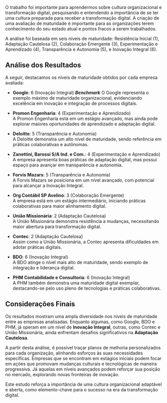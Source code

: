 O trabalho foi importante para aprendermos sobre cultura organizacional e transformação digital, pesquisando e entendendo a importância de se ter uma cultura preparada para receber a transformação digital. A criação de uma avaliação de maturidade é importante para as organizações  terem conhecimento do seu estado atual e pontos fracos a serem trabalhados. 

 A análise foi baseada em seis níveis de maturidade: Resistência Inicial (1), Adaptação Cautelosa (2), Colaboração Emergente (3), Experimentação e Aprendizado (4), Transparência e Autonomia (5), e Inovação Integral (6).

## Análise dos Resultados

A seguir, destacamos os níveis de maturidade obtidos por cada empresa avaliada:

- **Google**: 6 (Inovação Integral)  ***Benchmark***
  O Google representa o exemplo máximo de maturidade organizacional, evidenciando excelência em inovação e integração de processos digitais.

- **Promon Engenharia**: 4 (Experimentação e Aprendizado)  
  A Promon Engenharia está em um estágio avançado, mas ainda pode explorar maiores oportunidades de aprendizado e adaptação digital.

- **Deloitte**: 5 (Transparência e Autonomia)  
  A Deloitte demonstra um alto nível de maturidade, sendo referência em práticas colaborativas e autônomas.

- **Zanettini, Barossi S/A Ind. e Com.**: 4 (Experimentação e Aprendizado)  
  A empresa apresenta boas práticas de adaptação digital, mas possui espaço para avançar em transparência e autonomia.

- **Forvis Mazars**: 5 (Transparência e Autonomia)  
  A Forvis Mazars se posiciona em um nível avançado, com potencial para alcançar a Inovação Integral.

- **Org Contábil SP Avelino**: 3 (Colaboração Emergente)  
  A empresa está em um estágio intermediário, iniciando práticas colaborativas para maior alinhamento digital.

- **União Missionária**: 2 (Adaptação Cautelosa)  
  A União Missionária demonstra resistência a mudanças, necessitando maior abertura para transformação digital.

- **Contec**: 2 (Adaptação Cautelosa)  
  Assim como a União Missionária, a Contec apresenta dificuldades em adotar práticas digitais.

- **BDO**: 6 (Inovação Integral)  
  A BDO atinge o nível mais alto de maturidade, sendo exemplo de integração e liderança digital.

- **PHM Contabilidade e Consultoria**: 6 (Inovação Integral)  
  A PHM também demonstra uma maturidade digital exemplar, destacando-se pelo uso pleno de tecnologias e práticas colaborativas.

## Considerações Finais

Os resultados mostram uma ampla diversidade nos níveis de maturidade entre as empresas analisadas. Enquanto algumas, como Google, BDO e PHM, já operam em um nível de **Inovação Integral**, outras, como Contec e União Missionária, ainda enfrentam desafios significativos na **Adaptação Cautelosa**.

A partir desta análise, é possível traçar planos de melhoria personalizados para cada organização, alinhando esforços às suas necessidades específicas. Empresas que se encontram em estágios iniciais podem focar em ações que promovam mudanças culturais e tecnológicas de maneira progressiva. Já aquelas em níveis avançados podem reforçar sua posição no mercado, explorando novas fronteiras de inovação.

Este estudo reforça a importância de uma cultura organizacional adaptável e aberta, como elemento-chave para o sucesso na era da transformação digital.
